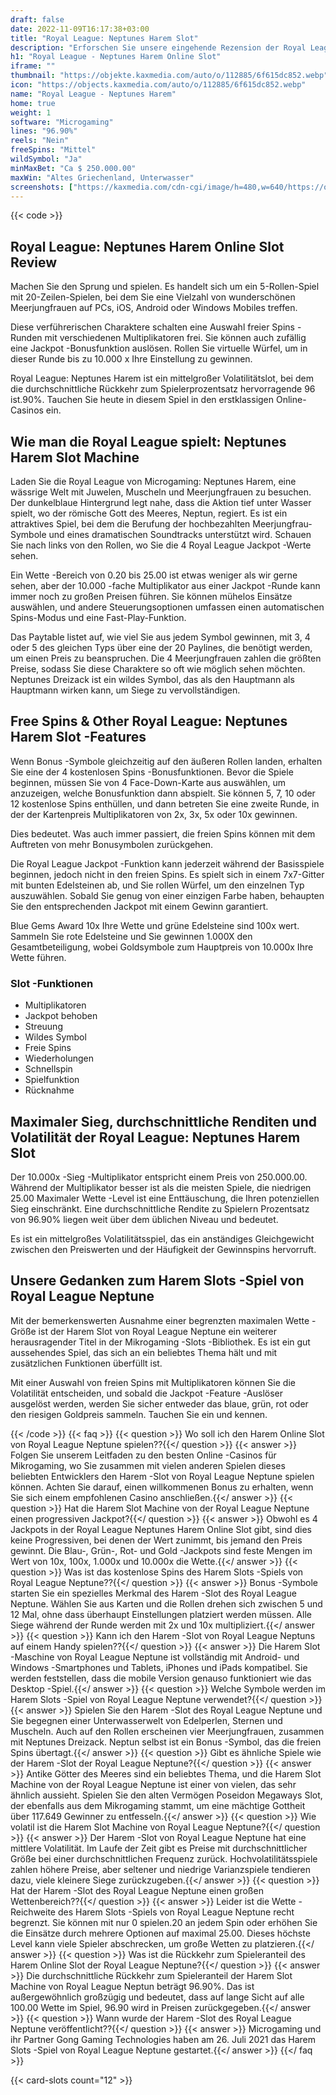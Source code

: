 ```yaml
---
draft: false
date: 2022-11-09T16:17:38+03:00
title: "Royal League: Neptunes Harem Slot"
description: "Erforschen Sie unsere eingehende Rezension der Royal League: Neptunes Harem-Slot, um das Gameplay, die Funktionen und das Spielen mit dem besten Casino-Bonus zu entdecken."
h1: "Royal League - Neptunes Harem Online Slot"
iframe: ""
thumbnail: "https://objekte.kaxmedia.com/auto/o/112885/6f615dc852.webp"
icon: "https://objects.kaxmedia.com/auto/o/112885/6f615dc852.webp"
name: "Royal League - Neptunes Harem"
home: true
weight: 1
software: "Microgaming"
lines: "96.90%"
reels: "Nein"
freeSpins: "Mittel"
wildSymbol: "Ja"
minMaxBet: "Ca $ 250.000.00"
maxWin: "Altes Griechenland, Unterwasser"
screenshots: ["https://kaxmedia.com/cdn-cgi/image/h=480,w=640/https://objects.kaxmedia.com/auto/o/112888/f18c1dc3b0.jpeg"]
---
```


{{< code >}}<h2>Royal League: Neptunes Harem Online Slot Review</h2><p>Machen Sie den Sprung und spielen. Es handelt sich um ein 5-Rollen-Spiel mit 20-Zeilen-Spielen, bei dem Sie eine Vielzahl von wunderschönen Meerjungfrauen auf PCs, iOS, Android oder Windows Mobiles treffen.</p><p>Diese verführerischen Charaktere schalten eine Auswahl freier Spins -Runden mit verschiedenen Multiplikatoren frei. Sie können auch zufällig eine Jackpot -Bonusfunktion auslösen. Rollen Sie virtuelle Würfel, um in dieser Runde bis zu 10.000 x Ihre Einstellung zu gewinnen.</p><p>Royal League: Neptunes Harem ist ein mittelgroßer Volatilitätslot, bei dem die durchschnittliche Rückkehr zum Spielerprozentsatz hervorragende 96 ist.90%. Tauchen Sie heute in diesem Spiel in den erstklassigen Online-Casinos ein.</p><h2>Wie man die Royal League spielt: Neptunes Harem Slot Machine</h2><p>Laden Sie die Royal League von Microgaming: Neptunes Harem, eine wässrige Welt mit Juwelen, Muscheln und Meerjungfrauen zu besuchen. Der dunkelblaue Hintergrund legt nahe, dass die Aktion tief unter Wasser spielt, wo der römische Gott des Meeres, Neptun, regiert. Es ist ein attraktives Spiel, bei dem die Berufung der hochbezahlten Meerjungfrau-Symbole und eines dramatischen Soundtracks unterstützt wird. Schauen Sie nach links von den Rollen, wo Sie die 4 Royal League Jackpot -Werte sehen.</p><p>Ein Wette -Bereich von 0.20 bis 25.00 ist etwas weniger als wir gerne sehen, aber der 10.000 -fache Multiplikator aus einer Jackpot -Runde kann immer noch zu großen Preisen führen. Sie können mühelos Einsätze auswählen, und andere Steuerungsoptionen umfassen einen automatischen Spins-Modus und eine Fast-Play-Funktion.</p><p>Das Paytable listet auf, wie viel Sie aus jedem Symbol gewinnen, mit 3, 4 oder 5 des gleichen Typs über eine der 20 Paylines, die benötigt werden, um einen Preis zu beanspruchen. Die 4 Meerjungfrauen zahlen die größten Preise, sodass Sie diese Charaktere so oft wie möglich sehen möchten. Neptunes Dreizack ist ein wildes Symbol, das als den Hauptmann als Hauptmann wirken kann, um Siege zu vervollständigen.</p><h2>Free Spins & Other Royal League: Neptunes Harem Slot -Features</h2><p>Wenn Bonus -Symbole gleichzeitig auf den äußeren Rollen landen, erhalten Sie eine der 4 kostenlosen Spins -Bonusfunktionen. Bevor die Spiele beginnen, müssen Sie von 4 Face-Down-Karte aus auswählen, um anzuzeigen, welche Bonusfunktion dann abspielt. Sie können 5, 7, 10 oder 12 kostenlose Spins enthüllen, und dann betreten Sie eine zweite Runde, in der der Kartenpreis Multiplikatoren von 2x, 3x, 5x oder 10x gewinnen.</p><p>Dies bedeutet. Was auch immer passiert, die freien Spins können mit dem Auftreten von mehr Bonusymbolen zurückgehen.</p><p>Die Royal League Jackpot -Funktion kann jederzeit während der Basisspiele beginnen, jedoch nicht in den freien Spins. Es spielt sich in einem 7x7-Gitter mit bunten Edelsteinen ab, und Sie rollen Würfel, um den einzelnen Typ auszuwählen. Sobald Sie genug von einer einzigen Farbe haben, behaupten Sie den entsprechenden Jackpot mit einem Gewinn garantiert.</p><p>Blue Gems Award 10x Ihre Wette und grüne Edelsteine sind 100x wert. Sammeln Sie rote Edelsteine und Sie gewinnen 1.000X den Gesamtbeteiligung, wobei Goldsymbole zum Hauptpreis von 10.000x Ihre Wette führen.</p><h3>
Slot -Funktionen</h3><ul>
<li></span>
Multiplikatoren</li>
<li></span>
Jackpot behoben</li>
<li></span>
Streuung</li>
<li></span>
Wildes Symbol</li>
<li></span>
Freie Spins</li>
<li></span>
Wiederholungen</li>
<li></span>
Schnellspin</li>
<li></span>
Spielfunktion</li>
<li></span>
Rücknahme</li></ul><h2>Maximaler Sieg, durchschnittliche Renditen und Volatilität der Royal League: Neptunes Harem Slot</h2><p>Der 10.000x -Sieg -Multiplikator entspricht einem Preis von 250.000.00. Während der Multiplikator besser ist als die meisten Spiele, die niedrigen 25.00 Maximaler Wette -Level ist eine Enttäuschung, die Ihren potenziellen Sieg einschränkt. Eine durchschnittliche Rendite zu Spielern Prozentsatz von 96.90% liegen weit über dem üblichen Niveau und bedeutet.</p><p>Es ist ein mittelgroßes Volatilitätsspiel, das ein anständiges Gleichgewicht zwischen den Preiswerten und der Häufigkeit der Gewinnspins hervorruft.</p><h2>Unsere Gedanken zum Harem Slots -Spiel von Royal League Neptune</h2><p>Mit der bemerkenswerten Ausnahme einer begrenzten maximalen Wette -Größe ist der Harem Slot von Royal League Neptune ein weiterer herausragender Titel in der Mikrogaming -Slots -Bibliothek. Es ist ein gut aussehendes Spiel, das sich an ein beliebtes Thema hält und mit zusätzlichen Funktionen überfüllt ist.</p><p>Mit einer Auswahl von freien Spins mit Multiplikatoren können Sie die Volatilität entscheiden, und sobald die Jackpot -Feature -Auslöser ausgelöst werden, werden Sie sicher entweder das blaue, grün, rot oder den riesigen Goldpreis sammeln. Tauchen Sie ein und kennen.</p>

{{< /code >}}
{{< faq >}}
{{< question >}} Wo soll ich den Harem Online Slot von Royal League Neptune spielen??{{</ question >}}
{{< answer >}} Folgen Sie unserem Leitfaden zu den besten Online -Casinos für Mikrogaming, wo Sie zusammen mit vielen anderen Spielen dieses beliebten Entwicklers den Harem -Slot von Royal League Neptune spielen können. Achten Sie darauf, einen willkommenen Bonus zu erhalten, wenn Sie sich einem empfohlenen Casino anschließen.{{</ answer >}}
{{< question >}} Hat die Harem Slot Machine von der Royal League Neptune einen progressiven Jackpot?{{</ question >}}
{{< answer >}} Obwohl es 4 Jackpots in der Royal League Neptunes Harem Online Slot gibt, sind dies keine Progressiven, bei denen der Wert zunimmt, bis jemand den Preis gewinnt. Die Blau-, Grün-, Rot- und Gold -Jackpots sind feste Mengen im Wert von 10x, 100x, 1.000x und 10.000x die Wette.{{</ answer >}}
{{< question >}} Was ist das kostenlose Spins des Harem Slots -Spiels von Royal League Neptune??{{</ question >}}
{{< answer >}} Bonus -Symbole starten Sie ein spezielles Merkmal des Harem -Slot des Royal League Neptune. Wählen Sie aus Karten und die Rollen drehen sich zwischen 5 und 12 Mal, ohne dass überhaupt Einstellungen platziert werden müssen. Alle Siege während der Runde werden mit 2x und 10x multipliziert.{{</ answer >}}
{{< question >}} Kann ich den Harem -Slot von Royal League Neptuns auf einem Handy spielen??{{</ question >}}
{{< answer >}} Die Harem Slot -Maschine von Royal League Neptune ist vollständig mit Android- und Windows -Smartphones und Tablets, iPhones und iPads kompatibel. Sie werden feststellen, dass die mobile Version genauso funktioniert wie das Desktop -Spiel.{{</ answer >}}
{{< question >}} Welche Symbole werden im Harem Slots -Spiel von Royal League Neptune verwendet?{{</ question >}}
{{< answer >}} Spielen Sie den Harem -Slot des Royal League Neptune und Sie begegnen einer Unterwasserwelt von Edelperlen, Sternen und Muscheln. Auch auf den Rollen erscheinen vier Meerjungfrauen, zusammen mit Neptunes Dreizack. Neptun selbst ist ein Bonus -Symbol, das die freien Spins übertagt.{{</ answer >}}
{{< question >}} Gibt es ähnliche Spiele wie der Harem -Slot der Royal League Neptune?{{</ question >}}
{{< answer >}} Antike Götter des Meeres sind ein beliebtes Thema, und die Harem Slot Machine von der Royal League Neptune ist einer von vielen, das sehr ähnlich aussieht. Spielen Sie den alten Vermögen Poseidon Megaways Slot, der ebenfalls aus dem Mikrogaming stammt, um eine mächtige Gottheit über 117.649 Gewinner zu entfesseln.{{</ answer >}}
{{< question >}} Wie volatil ist die Harem Slot Machine von Royal League Neptune?{{</ question >}}
{{< answer >}} Der Harem -Slot von Royal League Neptune hat eine mittlere Volatilität. Im Laufe der Zeit gibt es Preise mit durchschnittlicher Größe bei einer durchschnittlichen Frequenz zurück. Hochvolatilitätsspiele zahlen höhere Preise, aber seltener und niedrige Varianzspiele tendieren dazu, viele kleinere Siege zurückzugeben.{{</ answer >}}
{{< question >}} Hat der Harem -Slot des Royal League Neptune einen großen Wettenbereich??{{</ question >}}
{{< answer >}} Leider ist die Wette -Reichweite des Harem Slots -Spiels von Royal League Neptune recht begrenzt. Sie können mit nur 0 spielen.20 an jedem Spin oder erhöhen Sie die Einsätze durch mehrere Optionen auf maximal 25.00. Dieses höchste Level kann viele Spieler abschrecken, um große Wetten zu platzieren.{{</ answer >}}
{{< question >}} Was ist die Rückkehr zum Spieleranteil des Harem Online Slot der Royal League Neptune?{{</ question >}}
{{< answer >}} Die durchschnittliche Rückkehr zum Spieleranteil der Harem Slot Machine von Royal League Neptun beträgt 96.90%. Das ist außergewöhnlich großzügig und bedeutet, dass auf lange Sicht auf alle 100.00 Wette im Spiel, 96.90 wird in Preisen zurückgegeben.{{</ answer >}}
{{< question >}} Wann wurde der Harem -Slot des Royal League Neptune veröffentlicht??{{</ question >}}
{{< answer >}} Microgaming und ihr Partner Gong Gaming Technologies haben am 26. Juli 2021 das Harem Slots -Spiel von Royal League Neptune gestartet.{{</ answer >}}
{{</ faq >}}

 {{< card-slots count="12" >}}
